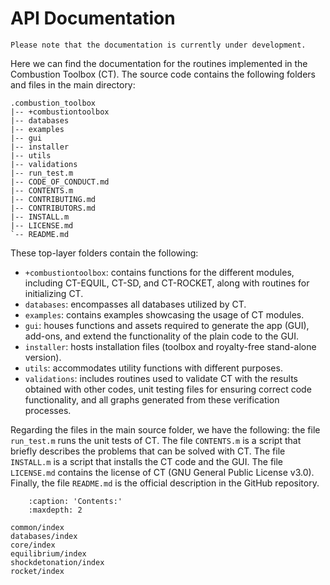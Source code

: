 # API Documentation

```{note}
Please note that the documentation is currently under development.
```

Here we can find the documentation for the routines implemented in the Combustion Toolbox (CT). The source code contains the following folders and files in the main directory:

```
.combustion_toolbox
|-- +combustiontoolbox
|-- databases
|-- examples
|-- gui
|-- installer
|-- utils
|-- validations
|-- run_test.m
|-- CODE_OF_CONDUCT.md
|-- CONTENTS.m
|-- CONTRIBUTING.md
|-- CONTRIBUTORS.md
|-- INSTALL.m
|-- LICENSE.md
`-- README.md
```

These top-layer folders contain the following:

* ```+combustiontoolbox```: contains functions for the different modules, including CT-EQUIL, CT-SD, and CT-ROCKET, along with routines for initializing CT.
* ```databases```: encompasses all databases utilized by CT.
* ```examples```: contains examples showcasing the usage of CT modules.
* ```gui```: houses functions and assets required to generate the app (GUI), add-ons, and extend the functionality of the plain code to the GUI.
* ```installer```: hosts installation files (toolbox and royalty-free stand-alone version).
* ```utils```: accommodates utility functions with different purposes.
* ```validations```: includes routines used to validate CT with the results obtained with other codes, unit testing files for ensuring correct code functionality, and all graphs generated from these verification processes.

Regarding the files in the main source folder, we have the following: the file `run_test.m` runs the unit tests of CT. The file `CONTENTS.m` is a script that briefly describes the problems that can be solved with CT. The file `INSTALL.m` is a script that installs the CT code and the GUI. The file `LICENSE.md` contains the license of CT (GNU General Public License v3.0). Finally, the file `README.md` is the official description in the GitHub repository.


```{toctree}
    :caption: 'Contents:'
    :maxdepth: 2

common/index
databases/index
core/index
equilibrium/index
shockdetonation/index
rocket/index
```